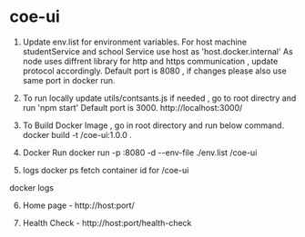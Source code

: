 # coe-ui

1. Update env.list for environment variables.
For host machine studentService and school Service use host as 'host.docker.internal'
As node uses diffrent library for http and https communication , update protocol accordingly.
Default port is 8080 , if changes please also use same port in docker run.

2. To run locally update utils/contsants.js if needed , go to root directry and run 'npm start'
Default port is 3000. http://localhost:3000/

3. To Build Docker Image , go in root directory and run below command. 
docker build -t <user-name>/coe-ui:1.0.0 .

4. Docker Run 
docker run -p <forwaded-port>:8080 -d --env-file ./env.list <user-name>/coe-ui

5. logs
docker ps
fetch container id for <user-name>/coe-ui

docker logs <container-id>

6. Home page - http://host:port/

7. Health Check - http://host:port/health-check
